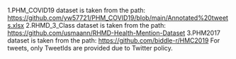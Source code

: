 1.PHM_COVID19 dataset is taken from the path: https://github.com/yw57721/PHM_COVID19/blob/main/Annotated%20tweets.xlsx
2.RHMD_3_Class dataset is taken from the path: https://github.com/usmaann/RHMD-Health-Mention-Dataset
3.PHM2017 dataset is taken from the path: https://github.com/biddle-r/HMC2019
For tweets, only TweetIds are provided due to Twitter policy.
